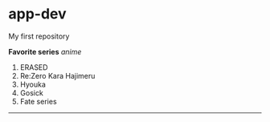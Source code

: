 # app-dev
My first repository

**Favorite series**
*anime*
1. ERASED
2. Re:Zero Kara Hajimeru
3. Hyouka
4. Gosick
5. Fate series
-------------------------
